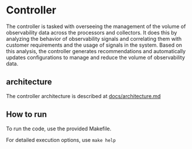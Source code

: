 # Controller

The controller is tasked with overseeing the management of the volume of observability data across the processors and collectors. It does this by analyzing the behavior of observability signals and correlating them with customer requirements and the usage of signals in the system. Based on this analysis, the controller generates recommendations and automatically updates configurations to manage and reduce the volume of observability data.

## architecture

The controller architecture is described at [docs/architecture.md](docs/architecture.md) 

## How to run

To run the code, use the provided Makefile.

For detailed execution options, use `make help`

